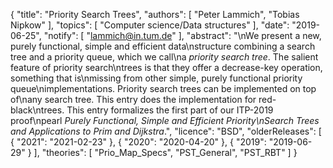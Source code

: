 {
    "title": "Priority Search Trees",
    "authors": [
        "Peter Lammich",
        "Tobias Nipkow"
    ],
    "topics": [
        "Computer science/Data structures"
    ],
    "date": "2019-06-25",
    "notify": [
        "lammich@in.tum.de"
    ],
    "abstract": "\nWe present a new, purely functional, simple and efficient data\nstructure combining a search tree and a priority queue, which we call\na <em>priority search tree</em>. The salient feature of priority search\ntrees is that they offer a decrease-key operation, something that is\nmissing from other simple, purely functional priority queue\nimplementations. Priority search trees can be implemented on top of\nany search tree. This entry does the implementation for red-black\ntrees.  This entry formalizes the first part of our ITP-2019 proof\npearl <em>Purely Functional, Simple and Efficient Priority\nSearch Trees and Applications to Prim and Dijkstra</em>.",
    "licence": "BSD",
    "olderReleases": [
        {
            "2021": "2021-02-23"
        },
        {
            "2020": "2020-04-20"
        },
        {
            "2019": "2019-06-29"
        }
    ],
    "theories": [
        "Prio_Map_Specs",
        "PST_General",
        "PST_RBT"
    ]
}